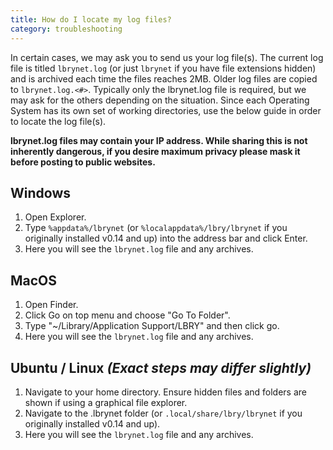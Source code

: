 ```yaml
---
title: How do I locate my log files?
category: troubleshooting
---
```


In certain cases, we may ask you to send us your log file(s).  The current log file is titled `lbrynet.log` (or just `lbrynet` if you have file extensions hidden) and is archived each time the files reaches 2MB. Older log files are copied to `lbrynet.log.<#>`. Typically only the lbrynet.log file is required, but we may ask for the others depending on the situation.  Since each Operating System has its own set of working directories, use the below guide in order to locate the log file(s).

 **lbrynet.log files may contain your IP address. While sharing this is not inherently dangerous, if you desire maximum privacy please mask it before posting to public websites.**

## Windows
1. Open Explorer.
1. Type `%appdata%/lbrynet` (or `%localappdata%/lbry/lbrynet` if you originally installed v0.14 and up) into the address bar and click Enter.
2. Here you will see the `lbrynet.log` file and any archives. 

## MacOS
1. Open Finder.
1. Click Go on top menu and choose "Go To Folder".
1. Type "~/Library/Application Support/LBRY" and then click go.
2. Here you will see the `lbrynet.log` file and any archives. 

## Ubuntu / Linux *(Exact steps may differ slightly)* 
1. Navigate to your home directory. Ensure hidden files and folders are shown if using a graphical file explorer.
2. Navigate to the .lbrynet folder (or `.local/share/lbry/lbrynet` if you originally installed v0.14 and up).
3. Here you will see the `lbrynet.log` file and any archives. 
